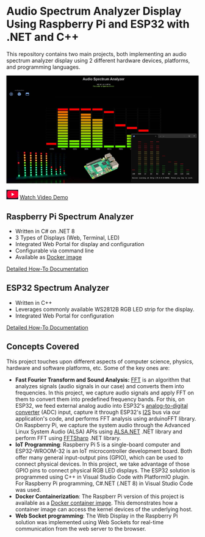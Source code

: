 # Audio Spectrum Analyzer Display Using Raspberry Pi and ESP32 with .NET and C++ 

This repository contains two main projects, both implementing an audio spectrum analyzer display using 2 different hardware devices, platforms, and programming languages.

![Spectrum Analyzer](/Assets/Rpi-Spectrum-Analyzer-thumb.jpg)


![](/Assets/youtube.jpg) [Watch Video Demo](https://youtu.be/6JIdasmFJoA)


## Raspberry Pi Spectrum Analyzer 
- Written in C# on .NET 8
- 3 Types of Displays (Web, Terminal, LED)
- Integrated Web Portal for display and configuration 
- Configurable via command line
- Available as [Docker image](https://hub.docker.com/r/nejimonraveendran/rpispectrumanalyzer)

[Detailed How-To Documentation](/RpiSpectrumAnalyzer/README.md)

## ESP32 Spectrum Analyzer
- Written in C++
- Leverages commonly available WS2812B RGB LED strip for the display.
- Integrated Web Portal for configuration 

[Detailed How-To Documentation](/Esp32SpectrumAnalyzer/README.md)

## Concepts Covered
This project touches upon different aspects of computer science, physics, hardware and software platforms, etc.  Some of the key ones are:
-  **Fast Fourier Transform and Sound Analysis:** [FFT](https://en.wikipedia.org/wiki/Fast_Fourier_transform) is an algorithm that analyzes signals (audio signals in our case) and converts them into frequencies.  In this project, we capture audio signals and apply FFT on them to convert them into predefined frequency bands. For this, on ESP32, we feed external analog audio into ESP32's [analog-to-digital converter](https://docs.espressif.com/projects/esp-idf/en/v4.4/esp32/api-reference/peripherals/adc.html) (ADC) input, capture it through ESP32's [I2S](https://docs.espressif.com/projects/esp-idf/en/stable/esp32/api-reference/peripherals/i2s.html) bus via our application's code, and performs FFT analysis using arduinoFFT library.  On Raspberry Pi, we capture the system audio through the Advanced Linux System Audio (ALSA) APIs using [ALSA.NET](https://www.nuget.org/packages/Alsa.Net) .NET library and perform FFT using [FFTSharp](https://www.nuget.org/packages/FftSharp) .NET library.
- **IoT Programming**:  Raspberry Pi 5 is a single-board computer and ESP32-WROOM-32 is an IoT microcontroller development board. Both offer many general input-output pins (GPIO), which can be used to connect physical devices.  In this project, we take advantage of those GPIO pins to connect physical RGB LED displays. The ESP32 solution is programmed using C++ in Visual Studio Code with PlatformIO plugin.  For Raspberry Pi programming, C#.NET (.NET 8) in Visual Studio Code was used.  
- **Docker Containerization**:  The Raspberr Pi version of this project is available as a [Docker container image](https://hub.docker.com/r/nejimonraveendran/rpispectrumanalyzer).  This demonstrates how a container image can access the kernel devices of the underlying host.
- **Web Socket programming**:  The Web Display in the Raspberry Pi solution was implemented using Web Sockets for real-time communication from the web server to the browser. 

